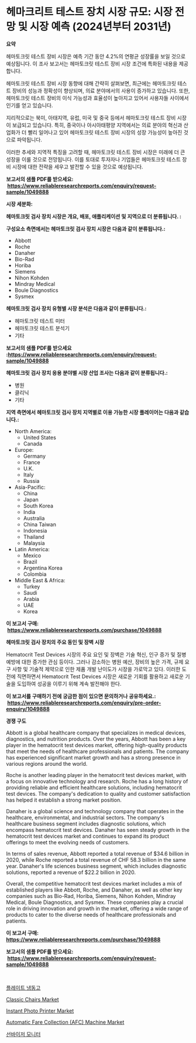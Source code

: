 <p><h1>헤마크리트 테스트 장치 시장 규모: 시장 전망 및 시장 예측 (2024년부터 2031년)</h1></p><p><strong>요약</strong></p>
<p><p>헤마토크릿 테스트 장비 시장은 예측 기간 동안 4.2%의 연평균 성장률을 보일 것으로 예상됩니다. 이 조사 보고서는 헤마토크릿 테스트 장비 시장 조건에 특화된 내용을 제공합니다.</p><p>헤마토크릿 테스트 장비 시장 동향에 대해 간략히 살펴보면, 최근에는 헤마토크릿 테스트 장비의 성능과 정확성이 향상되며, 의료 분야에서의 사용이 증가하고 있습니다. 또한, 헤마토크릿 테스트 장비의 이식 가능성과 효율성이 높아지고 있어서 사용자들 사이에서 인기를 얻고 있습니다.</p><p>지리적으로는 북미, 아태지역, 유럽, 미국 및 중국 등에서 헤마토크릿 테스트 장비 시장이 보급되고 있습니다. 특히, 중국이나 아시아태평양 지역에서는 의료 분야의 혁신과 산업화가 더 빨리 일어나고 있어 헤마토크릿 테스트 장비 시장의 성장 가능성이 높아진 것으로 파악됩니다.</p><p>이러한 추세와 지역적 특징을 고려할 때, 헤마토크릿 테스트 장비 시장은 미래에 더 큰 성장을 이룰 것으로 전망됩니다. 이를 토대로 투자자나 기업들은 헤마토크릿 테스트 장비 시장에 대한 전략을 세우고 발전할 수 있을 것으로 예상됩니다.</p></p>
<p><strong>보고서의 샘플 PDF를 받으세요: &nbsp;<a href="https://www.reliableresearchreports.com/enquiry/request-sample/1049888">https://www.reliableresearchreports.com/enquiry/request-sample/1049888</a></strong></p>
<p><strong>시장 세분화:</strong></p>
<p><strong> 헤마토크릿 검사 장치 시장은 개요, 배포, 애플리케이션 및 지역으로 더 분류됩니다. :</strong></p>
<p><strong>구성요소 측면에서는 헤마토크릿 검사 장치 시장은 다음과 같이 분류됩니다.:</strong></p>
<p><ul><li>Abbott</li><li>Roche</li><li>Danaher</li><li>Bio-Rad</li><li>Horiba</li><li>Siemens</li><li>Nihon Kohden</li><li>Mindray Medical</li><li>Boule Diagnostics</li><li>Sysmex</li></ul></p>
<p><strong> 헤마토크릿 검사 장치 유형별 시장 분석은 다음과 같이 분류됩니다.:</strong></p>
<p><ul><li>헤마토크릿 테스트 미터</li><li>헤마토크릿 테스트 분석기</li><li>기타</li></ul></p>
<p><strong>보고서의 샘플 PDF를 받으세요 :<a href="https://www.reliableresearchreports.com/enquiry/request-sample/1049888">https://www.reliableresearchreports.com/enquiry/request-sample/1049888</a></strong></p>
<p><strong> 헤마토크릿 검사 장치 응용 분야별 시장 산업 조사는 다음과 같이 분류됩니다.:</strong></p>
<p><ul><li>병원</li><li>클리닉</li><li>기타</li></ul></p>
<p><strong>지역 측면에서 헤마토크릿 검사 장치 지역별로 이용 가능한 시장 플레이어는 다음과 같습니다.:</strong></p>
<p><ul>
    <li>
        North America:
        <ul>
            <li>United States</li>
            <li>Canada</li>
        </ul>
    </li>
    <li>
        Europe:
        <ul>
            <li>Germany</li>
            <li>France</li>
            <li>U.K.</li>
            <li>Italy</li>
            <li>Russia</li>
        </ul>
    </li>
    <li>
        Asia-Pacific:
        <ul>
            <li>China</li>
            <li>Japan</li>
            <li>South Korea</li>
            <li>India</li>
            <li>Australia</li>
            <li>China Taiwan</li>
            <li>Indonesia</li>
            <li>Thailand</li>
            <li>Malaysia</li>
        </ul>
    </li>
    <li>
        Latin America:
        <ul>
            <li>Mexico</li>
            <li>Brazil</li>
            <li>Argentina Korea</li>
            <li>Colombia</li>
        </ul>
    </li>
    <li>
        Middle East & Africa:
        <ul>
            <li>Turkey</li>
            <li>Saudi</li>
            <li>Arabia</li>
            <li>UAE</li>
            <li>Korea</li>
        </ul>
    </li>
    </ul></p>
<p><strong>이 보고서 구매: &nbsp;<a href="https://www.reliableresearchreports.com/purchase/1049888">https://www.reliableresearchreports.com/purchase/1049888</a></strong></p>
<p><strong>헤마토크릿 검사 장치의 주요 동인 및 장벽 시장</strong></p>
<p><p>Hematocrit Test Devices 시장의 주요 요인 및 장벽은 기술 혁신, 인구 증가 및 질병 예방에 대한 증가한 관심 등이다. 그러나 감소하는 병원 예산, 장비의 높은 가격, 규제 요구 사항 및 기술적 제약으로 인한 제품 개발 난이도가 시장을 가로막고 있다. 이러한 도전에 직면하면서 Hematocrit Test Devices 시장은 새로운 기회를 활용하고 새로운 기술을 도입하여 성공을 이루기 위해 계속 발전해야 한다.</p></p>
<p><strong>이 보고서를 구매하기 전에 궁금한 점이 있으면 문의하거나 공유하세요.: &nbsp;<a href="https://www.reliableresearchreports.com/enquiry/pre-order-enquiry/1049888">https://www.reliableresearchreports.com/enquiry/pre-order-enquiry/1049888</a></strong></p>
<p><strong>경쟁 구도</strong></p>
<p><p>Abbott is a global healthcare company that specializes in medical devices, diagnostics, and nutrition products. Over the years, Abbott has been a key player in the hematocrit test devices market, offering high-quality products that meet the needs of healthcare professionals and patients. The company has experienced significant market growth and has a strong presence in various regions around the world.</p><p>Roche is another leading player in the hematocrit test devices market, with a focus on innovative technology and research. Roche has a long history of providing reliable and efficient healthcare solutions, including hematocrit test devices. The company's dedication to quality and customer satisfaction has helped it establish a strong market position.</p><p>Danaher is a global science and technology company that operates in the healthcare, environmental, and industrial sectors. The company's healthcare business segment includes diagnostic solutions, which encompass hematocrit test devices. Danaher has seen steady growth in the hematocrit test devices market and continues to expand its product offerings to meet the evolving needs of customers.</p><p>In terms of sales revenue, Abbott reported a total revenue of $34.6 billion in 2020, while Roche reported a total revenue of CHF 58.3 billion in the same year. Danaher's life sciences business segment, which includes diagnostic solutions, reported a revenue of $22.2 billion in 2020.</p><p>Overall, the competitive hematocrit test devices market includes a mix of established players like Abbott, Roche, and Danaher, as well as other key companies such as Bio-Rad, Horiba, Siemens, Nihon Kohden, Mindray Medical, Boule Diagnostics, and Sysmex. These companies play a crucial role in driving innovation and growth in the market, offering a wide range of products to cater to the diverse needs of healthcare professionals and patients.</p></p>
<p><strong>이 보고서 구매: &nbsp; <a href="https://www.reliableresearchreports.com/purchase/1049888">https://www.reliableresearchreports.com/purchase/1049888</a></strong></p>
<p><strong>보고서의 샘플 PDF를 받으세요: &nbsp;<a href="https://www.reliableresearchreports.com/enquiry/request-sample/1049888">https://www.reliableresearchreports.com/enquiry/request-sample/1049888</a></strong><strong></strong></p>
<p>&nbsp;</p>
<p><p><a href="https://medium.com/@conradkirrlin76575/%ED%8C%90%EB%A7%A4%EC%A4%91%EC%9D%B8-%EC%A0%9C%ED%92%88%EC%9D%98-%EC%A0%9C%ED%92%88-%EC%8B%9C%EC%9E%A5-cagr-%EC%8B%9C%EC%9E%A5-%EB%8F%99%ED%96%A5-%EB%B0%8F-%EC%84%B1%EC%9E%A5-%EC%A0%84%EB%9E%B5%EC%97%90-%EB%8C%80%ED%95%9C-%ED%86%B5%EC%B0%B0%EB%A0%A5-1d0d19784ff1">플레이트 냉동고</a></p><p><a href="https://github.com/luckyshygirl/Market-Research-Report-List-3/blob/main/classic-chairs-market.md">Classic Chairs Market</a></p><p><a href="https://view.publitas.com/reportprime-1/instant-photo-printer-market-research-report-the-key-to-successful-business-strategy-forecasted-for-period-from-2024-2031/">Instant Photo Printer Market</a></p><p><a href="https://shimmer-gardenia-37a.notion.site/Automatic-Fare-Collection-AFC-Machine-Market-Insights-Market-Players-and-Forecast-Till-2031-18bdaaef801e45c48093fca315b56b04">Automatic Fare Collection (AFC) Machine Market</a></p><p><a href="https://medium.com/@stanleylyittle554467/%EC%84%A0%EB%B0%94%EC%9D%B4%EC%A0%80-%EB%AA%A8%EB%8B%88%ED%84%B0-%EC%8B%9C%EC%9E%A5-2031%EB%85%84%EA%B9%8C%EC%A7%80%EC%9D%98-%ED%8A%B8%EB%A0%8C%EB%93%9C-%EC%98%88%EC%B8%A1-%EB%B0%8F-%EA%B2%BD%EC%9F%81-%EB%B6%84%EC%84%9D-24aa31b45846">선바이저 모니터</a></p></p>